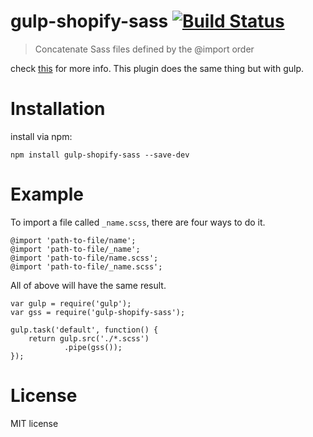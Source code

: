 # gulp-shopify-sass [![Build Status](https://travis-ci.org/theJian/gulp-shopify-sass.svg?branch=master)](https://travis-ci.org/theJian/gulp-shopify-sass)
> Concatenate Sass files defined by the @import order

check [this](https://github.com/graygilmore/grunt-shopify-sass) for more info.
This plugin does the same thing but with gulp.

# Installation
install via npm:

	npm install gulp-shopify-sass --save-dev


# Example

To import a file called `_name.scss`, there are four ways to do it.

	@import 'path-to-file/name';
	@import 'path-to-file/_name';
	@import 'path-to-file/name.scss';
	@import 'path-to-file/_name.scss';

All of above will have the same result.


	var gulp = require('gulp');
	var gss = require('gulp-shopify-sass');

	gulp.task('default', function() {
		return gulp.src('./*.scss')
				.pipe(gss());
	});


# License
MIT license